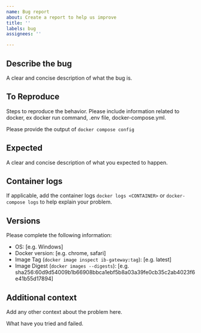 ```yaml
---
name: Bug report
about: Create a report to help us improve
title: ''
labels: bug
assignees: ''

---
```


## Describe the bug

A clear and concise description of what the bug is.

## To Reproduce

Steps to reproduce the behavior. Please include information related to docker,
ex docker run command, .env file, docker-compose.yml.

Please provide the output of `docker compose config`

## Expected

A clear and concise description of what you expected to happen.

## Container logs

If applicable, add the container logs `docker logs <CONTAINER>` or
`docker-compose logs` to help explain your problem.

## Versions

Please complete the following information:

- OS: [e.g. Windows]
- Docker version: [e.g. chrome, safari]
- Image Tag (`docker image inspect ib-gateway:tag`): [e.g.
  latest]
- Image Digest (`docker images --digests`): [e.g.
  sha256:60d9d54009b1b66908bbca1ebf5b8a03a39fe0cb35c2ab4023f6e41b55d17894]

## Additional context

Add any other context about the problem here.

What have you tried and failed.
